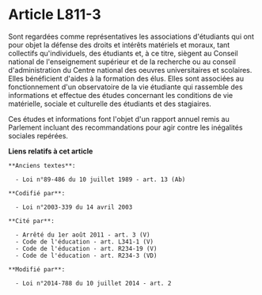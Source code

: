 # Article L811-3

Sont regardées comme représentatives les associations d'étudiants qui ont pour objet la défense des droits et intérêts
matériels et moraux, tant collectifs qu'individuels, des étudiants et, à ce titre, siègent au Conseil national de
l'enseignement supérieur et de la recherche ou au conseil d'administration du Centre national des oeuvres universitaires et
scolaires. Elles bénéficient d'aides à la formation des élus. Elles sont associées au fonctionnement d'un observatoire de la
vie étudiante qui rassemble des informations et effectue des études concernant les conditions de vie matérielle, sociale et
culturelle des étudiants et des stagiaires.

Ces études et informations font l'objet d'un rapport annuel remis au Parlement incluant des recommandations pour agir contre
les inégalités sociales repérées.

**Liens relatifs à cet article**

	**Anciens textes**:

	  - Loi n°89-486 du 10 juillet 1989 - art. 13 (Ab)

	**Codifié par**:

	  - Loi n°2003-339 du 14 avril 2003

	**Cité par**:

	  - Arrêté du 1er août 2011 - art. 3 (V)
	  - Code de l'éducation - art. L341-1 (V)
	  - Code de l'éducation - art. R234-19 (V)
	  - Code de l'éducation - art. R234-3 (VD)

	**Modifié par**:

	  - Loi n°2014-788 du 10 juillet 2014 - art. 2

